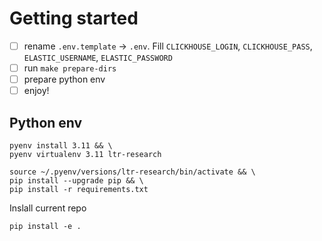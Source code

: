 # Getting started

- [ ]  rename `.env.template` -> `.env`. Fill `CLICKHOUSE_LOGIN`, `CLICKHOUSE_PASS`, `ELASTIC_USERNAME`, `ELASTIC_PASSWORD`
- [ ]  run `make prepare-dirs`
- [ ]  prepare python env
- [ ]  enjoy!

## Python env

```shell
pyenv install 3.11 && \
pyenv virtualenv 3.11 ltr-research
```

```shell
source ~/.pyenv/versions/ltr-research/bin/activate && \
pip install --upgrade pip && \
pip install -r requirements.txt
```

Inslall current repo
```shell
pip install -e .
```
